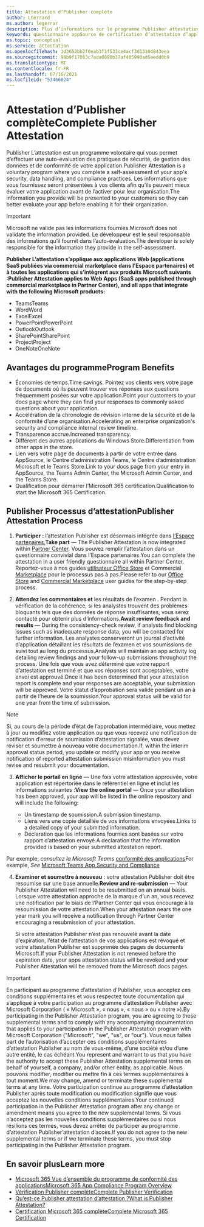 ```yaml
---
title: Attestation d’Publisher complète
author: LGerrard
ms.author: legerrar
description: Plus d’informations sur le programme Publisher attestation d’attestation d’accès
keywords: questionnaire appSource de certification d’attestation d’application 365
ms.topic: conceptual
ms.service: attestation
ms.openlocfilehash: 1d3652bb2f0eab3f1f533ce4acf3d13104843eea
ms.sourcegitcommit: 98b9f17063c7ada0890b37af405990ad5eedd0b9
ms.translationtype: MT
ms.contentlocale: fr-FR
ms.lasthandoff: 07/16/2021
ms.locfileid: "53466024"
---
```

# <a name="complete-publisher-attestation"></a><span data-ttu-id="5f46c-104">Attestation d’Publisher complète</span><span class="sxs-lookup"><span data-stu-id="5f46c-104">Complete Publisher Attestation</span></span>

<span data-ttu-id="5f46c-105">Publisher L’attestation est un programme volontaire qui vous permet d’effectuer une auto-évaluation des pratiques de sécurité, de gestion des données et de conformité de votre application.</span><span class="sxs-lookup"><span data-stu-id="5f46c-105">Publisher Attestation is a voluntary program where you complete a self-assessment of your app's security, data handling, and compliance practices.</span></span> <span data-ttu-id="5f46c-106">Les informations que vous fournissez seront présentées à vos clients afin qu’ils peuvent mieux évaluer votre application avant de l’activer pour leur organisation.</span><span class="sxs-lookup"><span data-stu-id="5f46c-106">The information you provide will be presented to your customers so they can better evaluate your app before enabling it for their organization.</span></span> 

> [!IMPORTANT]
> <span data-ttu-id="5f46c-107">Microsoft ne valide pas les informations fournies.</span><span class="sxs-lookup"><span data-stu-id="5f46c-107">Microsoft does not validate the information provided.</span></span> <span data-ttu-id="5f46c-108">Le développeur est le seul responsable des informations qu’il fournit dans l’auto-évaluation.</span><span class="sxs-lookup"><span data-stu-id="5f46c-108">The developer is solely responsible for the information they provide in the self-assessment.</span></span> 

<span data-ttu-id="5f46c-109">**Publisher L’attestation s’applique aux applications Web (applications SaaS publiées via commercial marketplace dans l’Espace partenaires) et à toutes les applications qui s’intègrent aux produits Microsoft suivants :**</span><span class="sxs-lookup"><span data-stu-id="5f46c-109">**Publisher Attestation applies to Web Apps (SaaS apps published through commercial marketplace in Partner Center), and all apps that integrate with the following Microsoft products:**</span></span>
- <span data-ttu-id="5f46c-110">Teams</span><span class="sxs-lookup"><span data-stu-id="5f46c-110">Teams</span></span>
- <span data-ttu-id="5f46c-111">Word</span><span class="sxs-lookup"><span data-stu-id="5f46c-111">Word</span></span>
- <span data-ttu-id="5f46c-112">Excel</span><span class="sxs-lookup"><span data-stu-id="5f46c-112">Excel</span></span>
- <span data-ttu-id="5f46c-113">PowerPoint</span><span class="sxs-lookup"><span data-stu-id="5f46c-113">PowerPoint</span></span> 
- <span data-ttu-id="5f46c-114">Outlook</span><span class="sxs-lookup"><span data-stu-id="5f46c-114">Outlook</span></span>
- <span data-ttu-id="5f46c-115">SharePoint</span><span class="sxs-lookup"><span data-stu-id="5f46c-115">SharePoint</span></span>
- <span data-ttu-id="5f46c-116">Project</span><span class="sxs-lookup"><span data-stu-id="5f46c-116">Project</span></span>
- <span data-ttu-id="5f46c-117">OneNote</span><span class="sxs-lookup"><span data-stu-id="5f46c-117">OneNote</span></span>


## <a name="program-benefits"></a><span data-ttu-id="5f46c-118">Avantages du programme</span><span class="sxs-lookup"><span data-stu-id="5f46c-118">Program Benefits</span></span>
- <span data-ttu-id="5f46c-119">Économies de temps.</span><span class="sxs-lookup"><span data-stu-id="5f46c-119">Time savings.</span></span> <span data-ttu-id="5f46c-120">Pointez vos clients vers votre page de documents où ils peuvent trouver vos réponses aux questions fréquemment posées sur votre application.</span><span class="sxs-lookup"><span data-stu-id="5f46c-120">Point your customers to your docs page where they can find your responses to commonly asked questions about your application.</span></span> 
- <span data-ttu-id="5f46c-121">Accélération de la chronologie de révision interne de la sécurité et de la conformité d’une organisation.</span><span class="sxs-lookup"><span data-stu-id="5f46c-121">Accelerating an enterprise organization's security and compliance internal review timeline.</span></span>
- <span data-ttu-id="5f46c-122">Transparence accrue.</span><span class="sxs-lookup"><span data-stu-id="5f46c-122">Increased transparency.</span></span>
- <span data-ttu-id="5f46c-123">Différent des autres applications du Windows Store.</span><span class="sxs-lookup"><span data-stu-id="5f46c-123">Differentiation from other apps in the store.</span></span> 
- <span data-ttu-id="5f46c-124">Lien vers votre page de documents à partir de votre entrée dans AppSource, le Centre d’administration Teams, le Centre d’administration Microsoft et le Teams Store.</span><span class="sxs-lookup"><span data-stu-id="5f46c-124">Link to your docs page from your entry in AppSource, the Teams Admin Center, the Microsoft Admin Center, and the Teams Store.</span></span> 
- <span data-ttu-id="5f46c-125">Qualification pour démarrer l’Microsoft 365 certification.</span><span class="sxs-lookup"><span data-stu-id="5f46c-125">Qualification to start the Microsoft 365 Certification.</span></span>
 

## <a name="publisher-attestation-process"></a><span data-ttu-id="5f46c-126">Publisher Processus d’attestation</span><span class="sxs-lookup"><span data-stu-id="5f46c-126">Publisher Attestation Process</span></span>

1. <span data-ttu-id="5f46c-127">**Participer :** l’attestation Publisher est désormais intégrée dans [l’Espace partenaires.](https://partner.microsoft.com)</span><span class="sxs-lookup"><span data-stu-id="5f46c-127">**Take part** — The Publisher Attestation is now integrated within [Partner Center](https://partner.microsoft.com).</span></span> <span data-ttu-id="5f46c-128">Vous pouvez remplir l’attestation dans un questionnaire convivial dans l’Espace partenaires.</span><span class="sxs-lookup"><span data-stu-id="5f46c-128">You can complete the attestation in a user friendly questionnaire all within Partner Center.</span></span> <span data-ttu-id="5f46c-129">Reportez-vous à nos guides [utilisateur Office Store](https://docs.microsoft.com/microsoft-365-app-certification/docs/userguide) et Commercial [Marketplace](https://docs.microsoft.com/en-us/microsoft-365-app-certification/docs/saasuserguide) pour le processus pas à pas.</span><span class="sxs-lookup"><span data-stu-id="5f46c-129">Please refer to our [Office Store](https://docs.microsoft.com/microsoft-365-app-certification/docs/userguide) and [Commercial Marketplace](https://docs.microsoft.com/en-us/microsoft-365-app-certification/docs/saasuserguide) user guides for the step-by-step process.</span></span>

2. <span data-ttu-id="5f46c-130">**Attendez les commentaires et** les résultats de l’examen . Pendant la vérification de la cohérence, si les analystes trouvent des problèmes bloquants tels que des données de réponse insuffisantes, vous serez contacté pour obtenir plus d’informations.</span><span class="sxs-lookup"><span data-stu-id="5f46c-130">**Await review feedback and results** — During the consistency-check review, if analysts find blocking issues such as inadequate response data, you will be contacted for further information.</span></span> <span data-ttu-id="5f46c-131">Les analystes conserveront un journal d’activité d’application détaillant les résultats de l’examen et vos soumissions de suivi tout au long du processus.</span><span class="sxs-lookup"><span data-stu-id="5f46c-131">Analysts will maintain an app activity log detailing review findings and your follow-up submissions throughout the process.</span></span> <span data-ttu-id="5f46c-132">Une fois que vous avez déterminé que votre rapport d’attestation est terminé et que vos réponses sont acceptables, votre envoi est approuvé.</span><span class="sxs-lookup"><span data-stu-id="5f46c-132">Once it has been determined that your attestation report is complete and your responses are acceptable, your submission will be approved.</span></span> <span data-ttu-id="5f46c-133">Votre statut d’approbation sera valide pendant un an à partir de l’heure de la soumission.</span><span class="sxs-lookup"><span data-stu-id="5f46c-133">Your approval status will be valid for one year from the time of submission.</span></span>

> [!NOTE]
> <span data-ttu-id="5f46c-134">Si, au cours de la période d’état de l’approbation intermédiaire, vous mettez à jour ou modifiez votre application ou que vous recevez une notification de notification d’erreur de soumission d’attestation signalée, vous devez réviser et soumettre à nouveau votre documentation.</span><span class="sxs-lookup"><span data-stu-id="5f46c-134">If, within the interim approval status period, you update or modify your app or you receive notification of reported attestation submission misinformation you must revise and resubmit your documentation.</span></span>

3. <span data-ttu-id="5f46c-135">**Afficher le portail en ligne** — Une fois votre attestation approuvée, votre application est répertoriée dans le référentiel en ligne et inclut les informations suivantes :</span><span class="sxs-lookup"><span data-stu-id="5f46c-135">**View the online portal** — Once your attestation has been approved, your app will be listed in the online repository and will include the following:</span></span>

   - <span data-ttu-id="5f46c-136">Un timestamp de soumission.</span><span class="sxs-lookup"><span data-stu-id="5f46c-136">A submission timestamp.</span></span>
   - <span data-ttu-id="5f46c-137">Liens vers une copie détaillée de vos informations envoyées.</span><span class="sxs-lookup"><span data-stu-id="5f46c-137">Links to a detailed copy of your submitted information.</span></span>
   - <span data-ttu-id="5f46c-138">Déclaration que les informations fournies sont basées sur votre rapport d’attestation envoyé.</span><span class="sxs-lookup"><span data-stu-id="5f46c-138">A declaration that the information provided is based on your submitted attestation report.</span></span>

<span data-ttu-id="5f46c-139">Par exemple, *consultez la Microsoft Teams* [conformité des applications](../teams/teams-apps.md)</span><span class="sxs-lookup"><span data-stu-id="5f46c-139">For example, *See* [Microsoft Teams App Security and Compliance](../teams/teams-apps.md)</span></span>

4. <span data-ttu-id="5f46c-140">**Examiner et soumettre à nouveau** : votre attestation Publisher doit être resoumise sur une base annuelle.</span><span class="sxs-lookup"><span data-stu-id="5f46c-140">**Review and re-submission** — Your Publisher Attestation will need to be resubmitted on an annual basis.</span></span> <span data-ttu-id="5f46c-141">Lorsque votre attestation approche de la marque d’un an, vous recevez une notification par le biais de l’Partner Center qui vous encourage à la resoumission de votre attestation.</span><span class="sxs-lookup"><span data-stu-id="5f46c-141">When your attestation nears the one year mark you will receive a notification through Partner Center encouraging a resubmission of your attestation.</span></span> 

   <span data-ttu-id="5f46c-142">Si votre attestation Publisher n’est pas renouvelé avant la date d’expiration, l’état de l’attestation de vos applications est révoqué et votre attestation Publisher est supprimée des pages de documents Microsoft.</span><span class="sxs-lookup"><span data-stu-id="5f46c-142">If your Publisher Attestation is not renewed before the expiration date, your apps attestation status will be revoked and your Publisher Attestation will be removed from the Microsoft docs pages.</span></span> 

>[!IMPORTANT]
><span data-ttu-id="5f46c-143">En participant au programme d’attestation d’Publisher, vous acceptez ces conditions supplémentaires et vous respectez toute documentation qui s’applique à votre participation au programme d’attestation Publisher avec Microsoft Corporation ( « Microsoft », « nous », « nous » ou « notre »).</span><span class="sxs-lookup"><span data-stu-id="5f46c-143">By participating in the Publisher Attestation program, you are agreeing to these supplemental terms and to comply with any accompanying documentation that applies to your participation in the Publisher Attestation program with Microsoft Corporation ("Microsoft", "we", "us", or "our").</span></span> <span data-ttu-id="5f46c-144">Vous nous faites part de l’autorisation d’accepter ces conditions supplémentaires d’attestation Publisher au nom de vous-même, d’une société et/ou d’une autre entité, le cas échéant.</span><span class="sxs-lookup"><span data-stu-id="5f46c-144">You represent and warrant to us that you have the authority to accept these Publisher Attestation supplemental terms on behalf of yourself, a company, and/or other entity, as applicable.</span></span> <span data-ttu-id="5f46c-145">Nous pouvons modifier, modifier ou mettre fin à ces termes supplémentaires à tout moment.</span><span class="sxs-lookup"><span data-stu-id="5f46c-145">We may change, amend or terminate these supplemental terms at any time.</span></span> <span data-ttu-id="5f46c-146">Votre participation continue au programme d’attestation Publisher après toute modification ou modification signifie que vous acceptez les nouvelles conditions supplémentaires.</span><span class="sxs-lookup"><span data-stu-id="5f46c-146">Your continued participation in the Publisher Attestation program after any change or amendment means you agree to the new supplemental terms.</span></span> <span data-ttu-id="5f46c-147">Si vous n’acceptez pas les nouvelles conditions supplémentaires ou si nous résilions ces termes, vous devez arrêter de participer au programme d’attestation Publisher’attestation d’accès.</span><span class="sxs-lookup"><span data-stu-id="5f46c-147">If you do not agree to the new supplemental terms or if we terminate these terms, you must stop participating in the Publisher Attestation program.</span></span>

## <a name="learn-more"></a><span data-ttu-id="5f46c-148">En savoir plus</span><span class="sxs-lookup"><span data-stu-id="5f46c-148">Learn more</span></span>

* [<span data-ttu-id="5f46c-149">Microsoft 365 Vue d’ensemble du programme de conformité des applications</span><span class="sxs-lookup"><span data-stu-id="5f46c-149">Microsoft 365 App Compliance Program Overview</span></span>](~/overview.md)  
* [<span data-ttu-id="5f46c-150">Vérification Publisher complète</span><span class="sxs-lookup"><span data-stu-id="5f46c-150">Complete Publisher Verification</span></span>](https://docs.microsoft.com/azure/active-directory/develop/mark-app-as-publisher-verified)  
* [<span data-ttu-id="5f46c-151">Qu’est-ce Publisher attestation d’attestation ?</span><span class="sxs-lookup"><span data-stu-id="5f46c-151">What is Publisher Attestation?</span></span>](~/docs/enterprise-app-attestation-guide.md)  
* [<span data-ttu-id="5f46c-152">Certification Microsoft 365 complète</span><span class="sxs-lookup"><span data-stu-id="5f46c-152">Complete Microsoft 365 Certification</span></span>](~/docs/certification.md)
